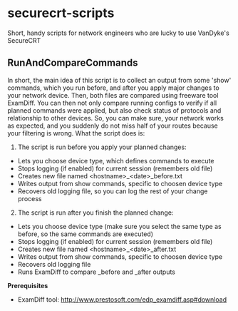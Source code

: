 # securecrt-scripts
Short, handy scripts for network engineers who are lucky to use VanDyke's SecureCRT

## RunAndCompareCommands

In short, the main idea of this script is to collect an output from some 'show' commands, which you run before, and after you apply major changes to your network device. Then, both files are compared using freeware tool ExamDiff. You can then not only compare running configs to verify if all planned commands were applied, but also check status of protocols and relationship to other devices. So, you can make sure, your network works as expected, and you suddenly do not miss half of your routes because your filtering is wrong. What the script does is:

1. The script is run before you apply your planned changes:
 * Lets you choose device type, which defines commands to execute
 * Stops logging (if enabled) for current session (remembers old file)
 * Creates new file named \<hostname\>_\<date\>_before.txt
 * Writes output from show commands, specific to choosen device type
 * Recovers old logging file, so you can log the rest of your change process

2. The script is run after you finish the planned change:
 * Lets you choose device type (make sure you select the same type as before, so the same commands are executed)
 * Stops logging (if enabled) for current session (remembers old file)
 * Creates new file named \<hostname\>_\<date\>_after.txt
 * Writes output from show commands, specific to choosen device type
 * Recovers old logging file
 * Runs ExamDiff to compare _before and _after outputs

__Prerequisites__
 - ExamDiff tool: http://www.prestosoft.com/edp_examdiff.asp#download

